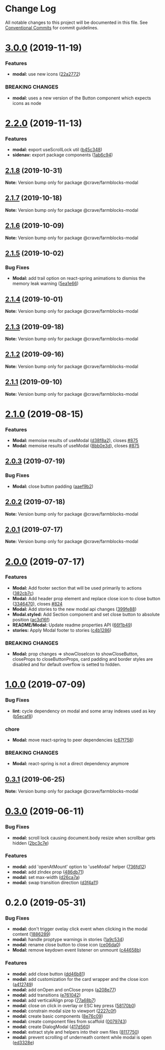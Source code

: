 # Change Log

All notable changes to this project will be documented in this file.
See [Conventional Commits](https://conventionalcommits.org) for commit guidelines.

# [3.0.0](https://github.com/CraveFood/farmblocks/compare/@crave/farmblocks-modal@2.2.0...@crave/farmblocks-modal@3.0.0) (2019-11-19)


### Features

* **modal:** use new icons ([22a2772](https://github.com/CraveFood/farmblocks/commit/22a27722da0e6e57604c4b02604a013448900577))


### BREAKING CHANGES

* **modal:** uses a new version of the Button component which expects icons as node





# [2.2.0](https://github.com/CraveFood/farmblocks/compare/@crave/farmblocks-modal@2.1.8...@crave/farmblocks-modal@2.2.0) (2019-11-13)


### Features

* **modal:** export useScrollLock util ([b45c348](https://github.com/CraveFood/farmblocks/commit/b45c348f1c6933c8f868f38a616396fac0f7595e))
* **sidenav:** export package components ([1ab6c94](https://github.com/CraveFood/farmblocks/commit/1ab6c9446fd65e17f0c8acd5396b8bd967e5ef2d))





## [2.1.8](https://github.com/CraveFood/farmblocks/compare/@crave/farmblocks-modal@2.1.7...@crave/farmblocks-modal@2.1.8) (2019-10-31)

**Note:** Version bump only for package @crave/farmblocks-modal





## [2.1.7](https://github.com/CraveFood/farmblocks/compare/@crave/farmblocks-modal@2.1.6...@crave/farmblocks-modal@2.1.7) (2019-10-18)

**Note:** Version bump only for package @crave/farmblocks-modal





## [2.1.6](https://github.com/CraveFood/farmblocks/compare/@crave/farmblocks-modal@2.1.5...@crave/farmblocks-modal@2.1.6) (2019-10-09)

**Note:** Version bump only for package @crave/farmblocks-modal





## [2.1.5](https://github.com/CraveFood/farmblocks/compare/@crave/farmblocks-modal@2.1.4...@crave/farmblocks-modal@2.1.5) (2019-10-02)


### Bug Fixes

* **Modal:** add trail option on react-spring animations to dismiss the memory leak warning ([5ea1e66](https://github.com/CraveFood/farmblocks/commit/5ea1e66))





## [2.1.4](https://github.com/CraveFood/farmblocks/compare/@crave/farmblocks-modal@2.1.3...@crave/farmblocks-modal@2.1.4) (2019-10-01)

**Note:** Version bump only for package @crave/farmblocks-modal





## [2.1.3](https://github.com/CraveFood/farmblocks/compare/@crave/farmblocks-modal@2.1.2...@crave/farmblocks-modal@2.1.3) (2019-09-18)

**Note:** Version bump only for package @crave/farmblocks-modal





## [2.1.2](https://github.com/CraveFood/farmblocks/compare/@crave/farmblocks-modal@2.1.1...@crave/farmblocks-modal@2.1.2) (2019-09-16)

**Note:** Version bump only for package @crave/farmblocks-modal





## [2.1.1](https://github.com/CraveFood/farmblocks/compare/@crave/farmblocks-modal@2.1.0...@crave/farmblocks-modal@2.1.1) (2019-09-10)

**Note:** Version bump only for package @crave/farmblocks-modal





# [2.1.0](https://github.com/CraveFood/farmblocks/compare/@crave/farmblocks-modal@2.0.3...@crave/farmblocks-modal@2.1.0) (2019-08-15)


### Features

* **Modal:** memoise results of useModal ([d38f8a2](https://github.com/CraveFood/farmblocks/commit/d38f8a2)), closes [#875](https://github.com/CraveFood/farmblocks/issues/875)
* **Modal:** memoise results of useModal ([8bb0e3d](https://github.com/CraveFood/farmblocks/commit/8bb0e3d)), closes [#875](https://github.com/CraveFood/farmblocks/issues/875)





## [2.0.3](https://github.com/CraveFood/farmblocks/compare/@crave/farmblocks-modal@2.0.2...@crave/farmblocks-modal@2.0.3) (2019-07-19)


### Bug Fixes

* **Modal:** close button padding ([aaef9b2](https://github.com/CraveFood/farmblocks/commit/aaef9b2))





## [2.0.2](https://github.com/CraveFood/farmblocks/compare/@crave/farmblocks-modal@2.0.1...@crave/farmblocks-modal@2.0.2) (2019-07-18)

**Note:** Version bump only for package @crave/farmblocks-modal





## [2.0.1](https://github.com/CraveFood/farmblocks/compare/@crave/farmblocks-modal@2.0.0...@crave/farmblocks-modal@2.0.1) (2019-07-17)

**Note:** Version bump only for package @crave/farmblocks-modal





# [2.0.0](https://github.com/CraveFood/farmblocks/compare/@crave/farmblocks-modal@1.0.0...@crave/farmblocks-modal@2.0.0) (2019-07-17)


### Features

* **Modal:** Add footer section that will be used primarily to actions ([382cb7c](https://github.com/CraveFood/farmblocks/commit/382cb7c))
* **Modal:** Add header prop element and replace close icon to close button ([3346470](https://github.com/CraveFood/farmblocks/commit/3346470)), closes [#824](https://github.com/CraveFood/farmblocks/issues/824)
* **Modal:** Add stories to the  new modal api changes ([399fe88](https://github.com/CraveFood/farmblocks/commit/399fe88))
* **Modal.styled:** Add Section component and set close button to absolute position ([ac3d16f](https://github.com/CraveFood/farmblocks/commit/ac3d16f))
* **README/Modal:** Update readme properties API ([66f1b49](https://github.com/CraveFood/farmblocks/commit/66f1b49))
* **stories:** Apply Modal footer to stories ([c4b1286](https://github.com/CraveFood/farmblocks/commit/c4b1286))


### BREAKING CHANGES

* **Modal:** prop changes => showCloseIcon to showCloseButton, closeProps to closeButtonProps, card padding and
border styles are disabled and for default overflow is setted to hidden.





# [1.0.0](https://github.com/CraveFood/farmblocks/compare/@crave/farmblocks-modal@0.3.1...@crave/farmblocks-modal@1.0.0) (2019-07-09)


### Bug Fixes

* **lint:** cycle dependency on modal and some array indexes used as key ([b5ecaf8](https://github.com/CraveFood/farmblocks/commit/b5ecaf8))


### chore

* **Modal:** move react-spring to peer dependencies ([c67f758](https://github.com/CraveFood/farmblocks/commit/c67f758))


### BREAKING CHANGES

* **Modal:** react-spring is not a direct dependency anymore





## [0.3.1](https://github.com/CraveFood/farmblocks/compare/@crave/farmblocks-modal@0.3.0...@crave/farmblocks-modal@0.3.1) (2019-06-25)

**Note:** Version bump only for package @crave/farmblocks-modal





# [0.3.0](https://github.com/CraveFood/farmblocks/compare/@crave/farmblocks-modal@0.2.0...@crave/farmblocks-modal@0.3.0) (2019-06-11)


### Bug Fixes

* **modal:** scroll lock causing document.body resize when scrollbar gets hidden ([2bc3c7e](https://github.com/CraveFood/farmblocks/commit/2bc3c7e))


### Features

* **modal:** add 'openAtMount' option to 'useModal' helper ([736fd12](https://github.com/CraveFood/farmblocks/commit/736fd12))
* **modal:** add zIndex prop ([486db71](https://github.com/CraveFood/farmblocks/commit/486db71))
* **modal:** set max-width ([d26ca7a](https://github.com/CraveFood/farmblocks/commit/d26ca7a))
* **modal:** swap transition direction ([d3f4a11](https://github.com/CraveFood/farmblocks/commit/d3f4a11))





# 0.2.0 (2019-05-31)


### Bug Fixes

* **modal:** don't trigger ovelay click event when clicking in the modal content ([1886289](https://github.com/CraveFood/farmblocks/commit/1886289))
* **modal:** handle proptype warnings in stories ([1a9c534](https://github.com/CraveFood/farmblocks/commit/1a9c534))
* **modal:** rename close button to close icon ([ce06da0](https://github.com/CraveFood/farmblocks/commit/ce06da0))
* **Modal:** remove keydown event listener on unmount ([c44658b](https://github.com/CraveFood/farmblocks/commit/c44658b))


### Features

* **modal:** add close button ([dd46b81](https://github.com/CraveFood/farmblocks/commit/dd46b81))
* **modal:** add customization for the card wrapper and the close icon ([a412749](https://github.com/CraveFood/farmblocks/commit/a412749))
* **modal:** add onOpen and onClose props ([a208e77](https://github.com/CraveFood/farmblocks/commit/a208e77))
* **modal:** add transitions ([e761042](https://github.com/CraveFood/farmblocks/commit/e761042))
* **modal:** add verticalAlign prop ([77a68b7](https://github.com/CraveFood/farmblocks/commit/77a68b7))
* **modal:** close on click in overlay or ESC key press ([58170b0](https://github.com/CraveFood/farmblocks/commit/58170b0))
* **modal:** constrain modal size to viewport ([2227c0f](https://github.com/CraveFood/farmblocks/commit/2227c0f))
* **modal:** create basic components ([8e76c09](https://github.com/CraveFood/farmblocks/commit/8e76c09))
* **modal:** create component files from scaffold ([0079743](https://github.com/CraveFood/farmblocks/commit/0079743))
* **modal:** create DialogModal ([417d560](https://github.com/CraveFood/farmblocks/commit/417d560))
* **modal:** extract style and helpers into their own files ([8117750](https://github.com/CraveFood/farmblocks/commit/8117750))
* **modal:** prevent scrolling of underneath content while modal is open ([ed3328e](https://github.com/CraveFood/farmblocks/commit/ed3328e))
